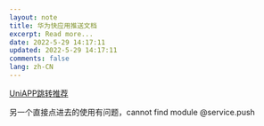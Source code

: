 ```yaml
---
layout: note
title: 华为快应用推送文档
excerpt: Read more...
date: 2022-5-29 14:17:11
updated: 2022-5-29 14:17:11
comments: false
lang: zh-CN
---
```


[UniAPP跳转推荐](https://developer.huawei.com/consumer/cn/doc/development/quickApp-References/webview-api-hwpush-0000001126147535)

另一个直接点进去的使用有问题，cannot find module @service.push
  